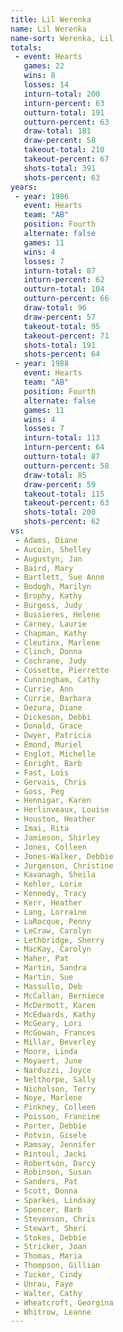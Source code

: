 ```yaml
---
title: Lil Werenka
name: Lil Werenka
name-sort: Werenka, Lil
totals:
 - event: Hearts
   games: 22
   wins: 8
   losses: 14
   inturn-total: 200
   inturn-percent: 63
   outturn-total: 191
   outturn-percent: 63
   draw-total: 181
   draw-percent: 58
   takeout-total: 210
   takeout-percent: 67
   shots-total: 391
   shots-percent: 63
years:
 - year: 1986
   event: Hearts
   team: "AB"
   position: Fourth
   alternate: false
   games: 11
   wins: 4
   losses: 7
   inturn-total: 87
   inturn-percent: 62
   outturn-total: 104
   outturn-percent: 66
   draw-total: 96
   draw-percent: 57
   takeout-total: 95
   takeout-percent: 71
   shots-total: 191
   shots-percent: 64
 - year: 1988
   event: Hearts
   team: "AB"
   position: Fourth
   alternate: false
   games: 11
   wins: 4
   losses: 7
   inturn-total: 113
   inturn-percent: 64
   outturn-total: 87
   outturn-percent: 58
   draw-total: 85
   draw-percent: 59
   takeout-total: 115
   takeout-percent: 63
   shots-total: 200
   shots-percent: 62
vs:
 - Adams, Diane
 - Aucoin, Shelley
 - Augustyn, Jan
 - Baird, Mary
 - Bartlett, Sue Anne
 - Bodogh, Marilyn
 - Brophy, Kathy
 - Burgess, Judy
 - Bussieres, Helene
 - Carney, Laurie
 - Chapman, Kathy
 - Cleutinx, Marlene
 - Clinch, Donna
 - Cochrane, Judy
 - Cossette, Pierrette
 - Cunningham, Cathy
 - Currie, Ann
 - Currie, Barbara
 - Dezura, Diane
 - Dickeson, Debbi
 - Donald, Grace
 - Dwyer, Patricia
 - Emond, Muriel
 - Englot, Michelle
 - Enright, Barb
 - Fast, Lois
 - Gervais, Chris
 - Goss, Peg
 - Hennigar, Karen
 - Herlinveaux, Louise
 - Houston, Heather
 - Imai, Rita
 - Jamieson, Shirley
 - Jones, Colleen
 - Jones-Walker, Debbie
 - Jurgenson, Christine
 - Kavanagh, Sheila
 - Kehler, Lorie
 - Kennedy, Tracy
 - Kerr, Heather
 - Lang, Lorraine
 - LaRocque, Penny
 - LeCraw, Carolyn
 - Lethbridge, Sherry
 - MacKay, Carolyn
 - Maher, Pat
 - Martin, Sandra
 - Martin, Sue
 - Massullo, Deb
 - McCallan, Berniece
 - McDermott, Karen
 - McEdwards, Kathy
 - McGeary, Lori
 - McGowan, Frances
 - Millar, Beverley
 - Moore, Linda
 - Moyaert, June
 - Narduzzi, Joyce
 - Nelthorpe, Sally
 - Nicholson, Terry
 - Noye, Marlene
 - Pinkney, Colleen
 - Poisson, Francine
 - Porter, Debbie
 - Potvin, Gisele
 - Ramsay, Jennifer
 - Rintoul, Jacki
 - Robertson, Darcy
 - Robinson, Susan
 - Sanders, Pat
 - Scott, Donna
 - Sparkes, Lindsay
 - Spencer, Barb
 - Stevenson, Chris
 - Stewart, Sheri
 - Stokes, Debbie
 - Stricker, Joan
 - Thomas, Maria
 - Thompson, Gillian
 - Tucker, Cindy
 - Unrau, Faye
 - Walter, Cathy
 - Wheatcroft, Georgina
 - Whitrow, Leanne
---
```

